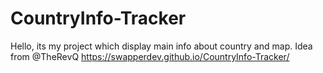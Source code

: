 # CountryInfo-Tracker
Hello, its my project which display main info about country and map.
Idea from @TheRevQ 
https://swapperdev.github.io/CountryInfo-Tracker/
